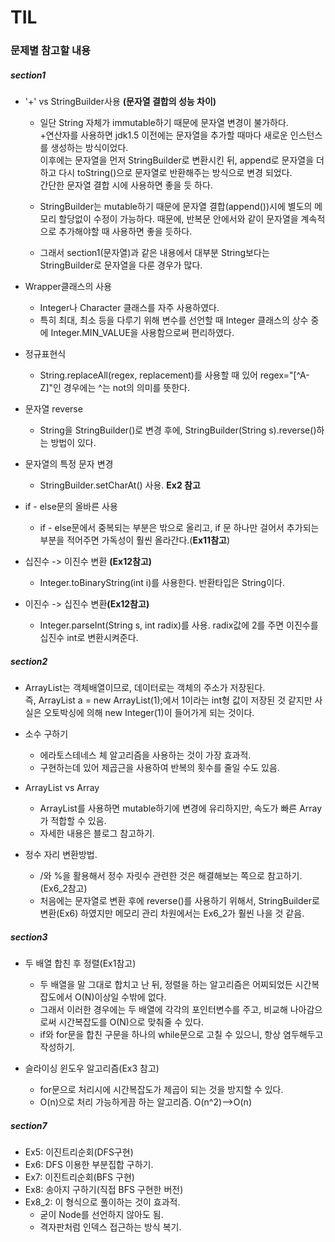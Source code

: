 # TIL

### 문제별 참고할 내용

##### section1


- '+' vs StringBuilder사용 <b>(문자열 결합의 성능 차이)</b>
  - 일단 String 자체가 immutable하기 때문에 문자열 변경이 불가하다.<br>
  +연산자를 사용하면 jdk1.5 이전에는 문자열을 추가할 때마다 새로운 인스턴스를 생성하는 방식이었다.
  <br>이후에는 문자열을 먼저 StringBuilder로 변환시킨 뒤, append로 문자열을 더하고 다시 toString()으로 문자열로 반환해주는 방식으로 변경 되었다.<br>
  간단한 문자열 결합 시에 사용하면 좋을 듯 하다.

  - StringBuilder는 mutable하기 때문에 문자열 결합(append())시에 별도의 메모리 할당없이 수정이 가능하다.
  때문에, 반복문 안에서와 같이 문자열을 계속적으로 추가해야할 때 사용하면 좋을 듯하다.
  
  - 그래서 section1(문자열)과 같은 내용에서 대부분 String보다는 StringBuilder로 문자열을 다룬 경우가 많다.
  
  
- Wrapper클래스의 사용
  - Integer나 Character 클래스를 자주 사용하였다.
  - 특히 최대, 최소 등을 다루기 위해 변수를 선언할 때 Integer 클래스의 상수 중에 Integer.MIN_VALUE을 사용함으로써 편리하였다.
  
- 정규표현식
  - String.replaceAll(regex, replacement)를 사용할 때 있어 regex="[^A-Z]"인 경우에는 ^는 not의 의미를 뜻한다.
  
- 문자열 reverse
  - String을 StringBuilder()로 변경 후에, StringBuilder(String s).reverse()하는 방법이 있다.

- 문자열의 특정 문자 변경
  - StringBuilder.setCharAt() 사용. <b>Ex2 참고</b>
  
- if - else문의 올바른 사용
  - if - else문에서 중복되는 부분은 밖으로 올리고, if 문 하나만 걸어서 추가되는 부분을 적어주면 가독성이 훨씬 올라간다.(<b>Ex11참고</b>)

- 십진수 -> 이진수 변환 <b>(Ex12참고)</b>
  - Integer.toBinaryString(int i)를 사용한다. 반환타입은 String이다.
  
- 이진수 -> 십진수 변환<b>(Ex12참고)</b>
  - Integer.parseInt(String s, int radix)를 사용. radix값에 2를 주면 이진수를 십진수 int로 변환시켜준다.


##### section2


- ArrayList는 객체배열이므로, 데이터로는 객체의 주소가 저장된다.<br>
  즉, ArrayList a = new ArrayList(1);에서 1이라는 int형 값이 저장된 것 같지만 사실은 오토박싱에 의해 new Integer(1)이 들어가게 되는 것이다.

- 소수 구하기
  - 에라토스테네스 체 알고리즘을 사용하는 것이 가장 효과적.
  - 구현하는데 있어 제곱근을 사용하여 반복의 횟수를 줄일 수도 있음.

- ArrayList vs Array
  - ArrayList를 사용하면 mutable하기에 변경에 유리하지만, 속도가 빠른 Array가 적합할 수 있음.
  - 자세한 내용은 블로그 참고하기.

- 정수 자리 변환방법.
  - /와 %을 활용해서 정수 자릿수 관련한 것은 해결해보는 쪽으로 참고하기.(Ex6_2참고)
  - 처음에는 문자열로 변환 후에 reverse()를 사용하기 위해서, StringBuilder로 변환(Ex6) 하였지만 메모리 관리 차원에서는 Ex6_2가 훨씬 나을 것 같음.

##### section3

- 두 배열 합친 후 정렬(Ex1참고)
  - 두 배열을 말 그대로 합치고 난 뒤, 정렬을 하는 알고리즘은 어찌되었든 시간복잡도에서 O(N)이상일 수밖에 없다.
  - 그래서 이러한 경우에는 두 배열에 각각의 포인터변수를 주고, 비교해 나아감으로써 시간복잡도를 O(N)으로 맞춰줄 수 있다.
  - if와 for문을 합친 구문을 하나의 while문으로 고칠 수 있으니, 항상 염두해두고 작성하기.


- 슬라이싱 윈도우 알고리즘(Ex3 참고)
  - for문으로 처리시에 시간복잡도가 제곱이 되는 것을 방지할 수 있다.
  - O(n)으로 처리 가능하게끔 하는 알고리즘. O(n^2)-->O(n)



##### section7
- Ex5: 이진트리순회(DFS구현)
- Ex6: DFS 이용한 부분집합 구하기.
- Ex7: 이진트리순회(BFS 구현)
- Ex8: 송아지 구하기(직접 BFS 구현한 버전)
- Ex8_2: 이 형식으로 풀이하는 것이 효과적.
  - 굳이 Node를 선언하지 않아도 됨.
  - 격자판처럼 인덱스 접근하는 방식 복기.